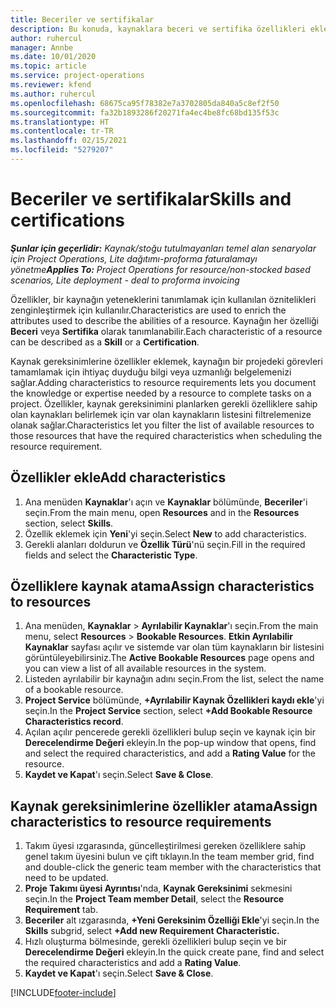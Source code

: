 ```yaml
---
title: Beceriler ve sertifikalar
description: Bu konuda, kaynaklara beceri ve sertifika özellikleri ekleme hakkında bilgiler sağlanmaktadır.
author: ruhercul
manager: Annbe
ms.date: 10/01/2020
ms.topic: article
ms.service: project-operations
ms.reviewer: kfend
ms.author: ruhercul
ms.openlocfilehash: 68675ca95f78382e7a3702805da840a5c8ef2f50
ms.sourcegitcommit: fa32b1893286f20271fa4ec4be8fc68bd135f53c
ms.translationtype: HT
ms.contentlocale: tr-TR
ms.lasthandoff: 02/15/2021
ms.locfileid: "5279207"
---
```

# <a name="skills-and-certifications"></a><span data-ttu-id="48c37-103">Beceriler ve sertifikalar</span><span class="sxs-lookup"><span data-stu-id="48c37-103">Skills and certifications</span></span>
<span data-ttu-id="48c37-104">_**Şunlar için geçerlidir:** Kaynak/stoğu tutulmayanları temel alan senaryolar için Project Operations, Lite dağıtımı-proforma faturalamayı yönetme_</span><span class="sxs-lookup"><span data-stu-id="48c37-104">_**Applies To:** Project Operations for resource/non-stocked based scenarios, Lite deployment - deal to proforma invoicing_</span></span>

<span data-ttu-id="48c37-105">Özellikler, bir kaynağın yeteneklerini tanımlamak için kullanılan öznitelikleri zenginleştirmek için kullanılır.</span><span class="sxs-lookup"><span data-stu-id="48c37-105">Characteristics are used to enrich the attributes used to describe the abilities of a resource.</span></span> <span data-ttu-id="48c37-106">Kaynağın her özelliği **Beceri** veya **Sertifika** olarak tanımlanabilir.</span><span class="sxs-lookup"><span data-stu-id="48c37-106">Each characteristic of a resource can be described as a **Skill** or a **Certification**.</span></span>

<span data-ttu-id="48c37-107">Kaynak gereksinimlerine özellikler eklemek, kaynağın bir projedeki görevleri tamamlamak için ihtiyaç duyduğu bilgi veya uzmanlığı belgelemenizi sağlar.</span><span class="sxs-lookup"><span data-stu-id="48c37-107">Adding characteristics to resource requirements lets you document the knowledge or expertise needed by a resource to complete tasks on a project.</span></span> <span data-ttu-id="48c37-108">Özellikler, kaynak gereksinimini planlarken gerekli özelliklere sahip olan kaynakları belirlemek için var olan kaynakların listesini filtrelemenize olanak sağlar.</span><span class="sxs-lookup"><span data-stu-id="48c37-108">Characteristics let you filter the list of available resources to those resources that have the required characteristics when scheduling the resource requirement.</span></span>

## <a name="add-characteristics"></a><span data-ttu-id="48c37-109">Özellikler ekle</span><span class="sxs-lookup"><span data-stu-id="48c37-109">Add characteristics</span></span>

1. <span data-ttu-id="48c37-110">Ana menüden **Kaynaklar**'ı açın ve **Kaynaklar** bölümünde, **Beceriler**'i seçin.</span><span class="sxs-lookup"><span data-stu-id="48c37-110">From the main menu, open **Resources** and in the **Resources** section, select **Skills**.</span></span>
2. <span data-ttu-id="48c37-111">Özellik eklemek için **Yeni**'yi seçin.</span><span class="sxs-lookup"><span data-stu-id="48c37-111">Select **New** to add characteristics.</span></span>
3. <span data-ttu-id="48c37-112">Gerekli alanları doldurun ve **Özellik Türü**'nü seçin.</span><span class="sxs-lookup"><span data-stu-id="48c37-112">Fill in the required fields and select the **Characteristic Type**.</span></span>

## <a name="assign-characteristics-to-resources"></a><span data-ttu-id="48c37-113">Özelliklere kaynak atama</span><span class="sxs-lookup"><span data-stu-id="48c37-113">Assign characteristics to resources</span></span>

1. <span data-ttu-id="48c37-114">Ana menüden, **Kaynaklar** > **Ayrılabilir Kaynaklar**'ı seçin.</span><span class="sxs-lookup"><span data-stu-id="48c37-114">From the main menu, select **Resources** > **Bookable Resources**.</span></span> <span data-ttu-id="48c37-115">**Etkin Ayrılabilir Kaynaklar** sayfası açılır ve sistemde var olan tüm kaynakların bir listesini görüntüleyebilirsiniz.</span><span class="sxs-lookup"><span data-stu-id="48c37-115">The **Active Bookable Resources** page opens and you can view a list of all available resources in the system.</span></span>
2. <span data-ttu-id="48c37-116">Listeden ayrılabilir bir kaynağın adını seçin.</span><span class="sxs-lookup"><span data-stu-id="48c37-116">From the list, select the name of a bookable resource.</span></span>
3. <span data-ttu-id="48c37-117">**Project Service** bölümünde, **+Ayrılabilir Kaynak Özellikleri kaydı ekle**'yi seçin.</span><span class="sxs-lookup"><span data-stu-id="48c37-117">In the **Project Service** section, select **+Add Bookable Resource Characteristics record**.</span></span>
4. <span data-ttu-id="48c37-118">Açılan açılır pencerede gerekli özellikleri bulup seçin ve kaynak için bir **Derecelendirme Değeri** ekleyin.</span><span class="sxs-lookup"><span data-stu-id="48c37-118">In the pop-up window that opens, find and select the required characteristics, and add a **Rating Value** for the resource.</span></span>
5. <span data-ttu-id="48c37-119">**Kaydet ve Kapat**'ı seçin.</span><span class="sxs-lookup"><span data-stu-id="48c37-119">Select **Save & Close**.</span></span>

## <a name="assign-characteristics-to-resource-requirements"></a><span data-ttu-id="48c37-120">Kaynak gereksinimlerine özellikler atama</span><span class="sxs-lookup"><span data-stu-id="48c37-120">Assign characteristics to resource requirements</span></span>

1. <span data-ttu-id="48c37-121">Takım üyesi ızgarasında, güncelleştirilmesi gereken özelliklere sahip genel takım üyesini bulun ve çift tıklayın.</span><span class="sxs-lookup"><span data-stu-id="48c37-121">In the team member grid, find and double-click the generic team member with the characteristics that need to be updated.</span></span>
2. <span data-ttu-id="48c37-122">**Proje Takımı üyesi Ayrıntısı**'nda, **Kaynak Gereksinimi** sekmesini seçin.</span><span class="sxs-lookup"><span data-stu-id="48c37-122">In the **Project Team member Detail**, select the **Resource Requirement** tab.</span></span>
3. <span data-ttu-id="48c37-123">**Beceriler** alt ızgarasında, **+Yeni Gereksinim Özelliği Ekle**'yi seçin.</span><span class="sxs-lookup"><span data-stu-id="48c37-123">In the **Skills** subgrid, select **+Add new Requirement Characteristic.**</span></span>
4. <span data-ttu-id="48c37-124">Hızlı oluşturma bölmesinde, gerekli özellikleri bulup seçin ve bir **Derecelendirme Değeri** ekleyin.</span><span class="sxs-lookup"><span data-stu-id="48c37-124">In the quick create pane, find and select the required characteristics and add a **Rating Value**.</span></span>
5. <span data-ttu-id="48c37-125">**Kaydet ve Kapat**'ı seçin.</span><span class="sxs-lookup"><span data-stu-id="48c37-125">Select **Save & Close**.</span></span>

[!INCLUDE[footer-include](../includes/footer-banner.md)]